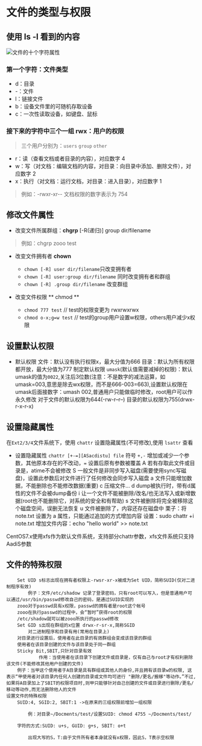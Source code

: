 # 文件的类型与权限
## 使用  ls -l  看到的内容
![文件的十个字符属性](http://upload-images.jianshu.io/upload_images/3022282-be7cfae46b06f8ad.png?imageMogr2/auto-orient/strip%7CimageView2/2/w/1240)
### 第一个字符：文件类型
  * d：目录
  * -：文件
  * l：链接文件
  * b：设备文件里的可随机存取设备
  * c：一次性读取设备，如键盘、鼠标

### 接下来的字符中三个一组 rwx：用户的权限 
> 三个用户分别为：`users` `group` `other`

  * r：读（查看文档或者目录的内容），对应数字 4
  * w：写（对文档：编辑文档的内容，对目录：向目录中添加、删除文件），对应数字 2
  * x：执行（对文档：运行文档，对目录：进入目录），对应数字 1

> 例如：-rwxr-xr-- 文档权限的数字表示为 754

## 修改文件属性
* 改变文件所属群组：**chgrp** [-R(递归)] group dir/filename
> 例如：chgrp zooo test

* 改变文件拥有者 **chown**
  * `chown [-R] user dir/filename`只改变拥有者
  * `chown [-R] user:group dir/filename` 同时改变拥有者和群组
  * `chown [-R] .group dir/filename` 改变群组

* 改变文件权限 ** chmod **
  - `chmod 777 test` // test的权限变更为 rwxrwxrwx
  - `chmod o-x;g=w test` // test的group用户设置w权限，others用户减少x权限

## 设置默认权限
- 默认权限
        文件：默认没有执行权限x，最大分值为666
        目录：默认为所有权限都开放，最大分值为777
制定默认权限 `umask`(默认值需要减掉的权限)：默认umask的值为`0022`,关注后3位数(注意：不是数字的减法运算，如umask=003,意思是除去wx权限，而不是666-003=663),设置默认权限在umask后面接数字：umash 002,普通用户只能做临时修改，root用户可以作永久修改
        对于文件的默认权限为644(-rw-r–r–)
        目录的默认权限为755(drwx-r-x-r-x)

## 设置隐藏属性
在`Ext2/3/4`文件系统下，使用 `chattr` 设置隐藏属性(不可修改),使用 `lsattr` 查看
- 设置隐藏属性 `chattr [+-=][ASacdistu] file` 符号 `+,-` 增加或减少一个参数，其他原本存在的不改动，`=` 设置后原有参数被覆盖
        A 若有存取此文件或目录是，atime不会被修改
        S 一般文件是非同步写入磁盘(需要使用sync写磁盘)，设置此参数后对文件进行了任何修改会同步写入磁盘
        a 文件只能增加数据，不能删除也不能修改数据(重要)
        c 压缩文件…
        d dump被执行时，带有d属性的文件不会被dump备份
        i 让一个文件不能被删除/改名/也无法写入或新增数据(root也不能删除它，对系统的安全和有帮助)
        s 文件被删除将完全被移除这个磁盘空间，误删无法恢复
        u 文件被删除了，内容还存在磁盘中
栗子：将 note.txt 设置为 a 属性，只能通过追加的方式增加内容
      设置：sudo chattr +i note.txt
      增加文件内容：echo "hello world" >> note.txt

CentOS7.x使用xfs作为默认文件系统，支持部分chattr参数，xfs文件系统只支持AadiS参数

## 文件的特殊权限
        Set UID s标志出现在拥有者权限上-rwsr-xr-x被成为Set UID，简称SUID(仅对二进制程序有效)
            例子：文件/etc/shadow 记录了登录密码，只有root可以写入，但是普通用户可以通过/usr/bin/passwd修改自己的密码，是通过SUID实现的
        zooo对于passwd具有x权限，passwd的拥有者是root这个帐号
        zooo在执行passwd的过程中，会“暂时”获得root的权限
        /etc/shadow就可以被zooo所执行的passwd修改
        Set GID s出现在群组的x位置 drwx-r-sr-x,简称SGID
            对二进制程序和目录有用(常用在目录上)
        对目录进行设置后，使用者在此目录的有效群组会变成该目录的群组
        使用者在该目录创建的文件与该目录处于同一群组
        Sticky Bit,SBIT,只针对目录有效
                作用：当使用者在该目录下创建文件或目录是，仅有自己与root才有权利删除该文件(不能修改其他用户创建的文件)
        例子：当甲这个使用者于A目录是具有群组或其他人的身份,并且拥有该目录w的权限, 这表示“甲使用者对该目录内任何人创建的目录或文件均可进行 "删除/更名/搬移"等动作。”不过,如果将A目录加上了SBIT的权限项目时,则甲只能够针对自己创建的文件或目录进行删除/更名/移动等动作,而无法删除他人的文件
    设置文件的特殊权限
        SUID:4, SGID:2, SBIT:1 ->在原来的三组权限前增加一组权限

            例：对目录~/Docments/test/设置SUID: chmod 4755 ~/Docments/test/

        字符的方式:SUID: u+s, GUID: g+s, SBIT: o+t

            出现大写的S，T:由于文件所有者本身就没有x权限，因此S，T表示空权限
